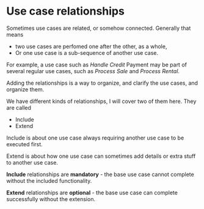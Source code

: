 # Use case relationships

Sometimes use cases are related, or somehow connected. Generally that means 
- two use cases are perfomed one after the other, as a whole,
- Or one use case is a sub-sequence of another use case.

For example, a use case such as _Handle Credit_ Payment may be part of several regular use cases, such as _Process Sale_ and _Process Rental_.

Adding the relationships is a way to organize, and clarify the use cases, and organize them.

We have different kinds of relationships, I will cover two of them here. They are called

- Include
- Extend

Include is about one use case always requiring another use case to be executed first.

Extend is about how one use case can sometimes add details or extra stuff to another use case.

**Include** relationships are **mandatory** - the base use case cannot complete without the included functionality.

**Extend** relationships are **optional** - the base use case can complete successfully without the extension.
